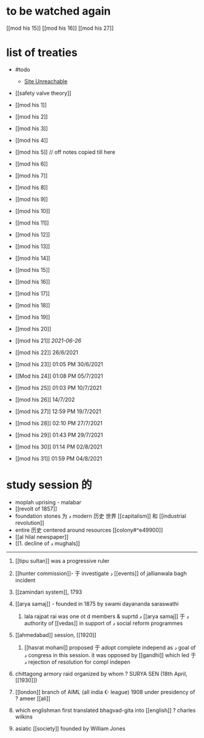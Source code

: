 # to be watched again
[[mod his 15]]
[[mod his 16]]
[[mod his 27]]
# list of treaties
- #todo 
	- [Site Unreachable](https://aroraias.com/history/list-of-important-wars-and-treaties-in-indian-history-arora-ias-modern-history-notes-for-upsc-cse-exam/)
- [[safety valve theory]]

- [[mod his 1]]
- [[mod his 2]]
- [[mod his 3]]
- [[mod his 4]]
- [[mod his 5]] // off notes copied till here
- [[mod his 6]]
- [[mod his 7]]
- [[mod his 8]]
- [[mod his 9]]
- [[mod his 10]]
- [[mod his 11]]
- [[mod his 12]]
- [[mod his 13]]
- [[mod his 14]]
- [[mod his 15]]
- [[mod his 16]]
- [[mod his 17]]
- [[mod his 18]]
- [[mod his 19]]
- [[mod his 20]]
- [[mod his 21]]  _2021-06-26_
- [[mod his 22]] 26/6/2021
- [[mod his 23]] 01:05 PM 30/6/2021
- [[Mod his 24]] 01:08 PM 05/7/2021
- [[mod his 25]] 01:03 PM 10/7/2021
- [[mod his 26]] 14/7/202
- [[mod his 27]] 12:59 PM 19/7/2021
- [[mod his 28]] 02:10 PM 27/7/2021
- [[mod his 29]] 01:43 PM 29/7/2021
- [[mod his 30]] 01:14 PM 02/8/2021
- [[mod his 31]] 01:59 PM 04/8/2021

# study session  的 
- moplah uprising - malabar
- [[revolt of 1857]]
- foundation stones 为 د modern 历史 世界 [[capitalism]] 和 [[industrial revolution]] 
- entire 历史 centered around resources [[colony#^e49900]]
- [[al hilal newspaper]]
- [[1. decline of د mughals]]
---
1. [[tipu sultan]] was a progressive ruler
2. [[hunter commission]]- 于 investigate د [[events]] of jallianwala bagh incident
3. [[zamindari system]], 1793
4. [[arya samaj]] - founded in 1875 by swami dayananda saraswathi
	1. lala rajpat rai was one ot d members & suprtd د [[arya samaj]] 于 د authority of [[vedas]] in support of د social reform programmes

5. [[ahmedabad]] session, [[1920]]
	1. [[hasrat mohani]] proposed 于 adopt complete independ as د goal of د congress in this session. it was opposed by [[gandhi]] which led 于 د rejection of resolution for compl indepen

6. chittagong armory raid organized by whom ? SURYA SEN (18th April, [[1930]])
7. [[london]] branch of AIML (all india  ☪  league) 1908 under presidency of ? ameer [[ali]]
8. which englishman first translated bhagvad-gita into [[english]] ? charles wilkins
9. asiatic [[society]] founded by William Jones